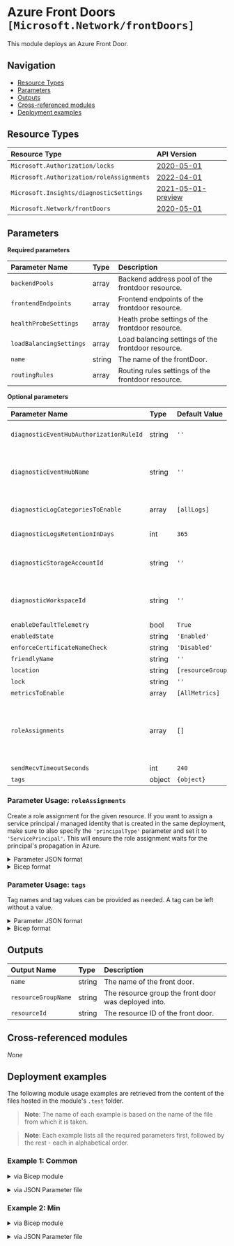 # Azure Front Doors `[Microsoft.Network/frontDoors]`

This module deploys an Azure Front Door.

## Navigation

- [Resource Types](#Resource-Types)
- [Parameters](#Parameters)
- [Outputs](#Outputs)
- [Cross-referenced modules](#Cross-referenced-modules)
- [Deployment examples](#Deployment-examples)

## Resource Types

| Resource Type | API Version |
| :-- | :-- |
| `Microsoft.Authorization/locks` | [2020-05-01](https://learn.microsoft.com/en-us/azure/templates/Microsoft.Authorization/2020-05-01/locks) |
| `Microsoft.Authorization/roleAssignments` | [2022-04-01](https://learn.microsoft.com/en-us/azure/templates/Microsoft.Authorization/2022-04-01/roleAssignments) |
| `Microsoft.Insights/diagnosticSettings` | [2021-05-01-preview](https://learn.microsoft.com/en-us/azure/templates/Microsoft.Insights/2021-05-01-preview/diagnosticSettings) |
| `Microsoft.Network/frontDoors` | [2020-05-01](https://learn.microsoft.com/en-us/azure/templates/Microsoft.Network/2020-05-01/frontDoors) |

## Parameters

**Required parameters**

| Parameter Name | Type | Description |
| :-- | :-- | :-- |
| `backendPools` | array | Backend address pool of the frontdoor resource. |
| `frontendEndpoints` | array | Frontend endpoints of the frontdoor resource. |
| `healthProbeSettings` | array | Heath probe settings of the frontdoor resource. |
| `loadBalancingSettings` | array | Load balancing settings of the frontdoor resource. |
| `name` | string | The name of the frontDoor. |
| `routingRules` | array | Routing rules settings of the frontdoor resource. |

**Optional parameters**

| Parameter Name | Type | Default Value | Allowed Values | Description |
| :-- | :-- | :-- | :-- | :-- |
| `diagnosticEventHubAuthorizationRuleId` | string | `''` |  | Resource ID of the diagnostic event hub authorization rule for the Event Hubs namespace in which the event hub should be created or streamed to. |
| `diagnosticEventHubName` | string | `''` |  | Name of the diagnostic event hub within the namespace to which logs are streamed. Without this, an event hub is created for each log category. For security reasons, it is recommended to set diagnostic settings to send data to either storage account, log analytics workspace or event hub. |
| `diagnosticLogCategoriesToEnable` | array | `[allLogs]` | `['', allLogs, FrontdoorAccessLog, FrontdoorWebApplicationFirewallLog]` | The name of logs that will be streamed. "allLogs" includes all possible logs for the resource. Set to '' to disable log collection. |
| `diagnosticLogsRetentionInDays` | int | `365` |  | Specifies the number of days that logs will be kept for; a value of 0 will retain data indefinitely. |
| `diagnosticStorageAccountId` | string | `''` |  | Resource ID of the diagnostic storage account. For security reasons, it is recommended to set diagnostic settings to send data to either storage account, log analytics workspace or event hub. |
| `diagnosticWorkspaceId` | string | `''` |  | Resource ID of the diagnostic log analytics workspace. For security reasons, it is recommended to set diagnostic settings to send data to either storage account, log analytics workspace or event hub. |
| `enableDefaultTelemetry` | bool | `True` |  | Enable telemetry via a Globally Unique Identifier (GUID). |
| `enabledState` | string | `'Enabled'` |  | State of the frontdoor resource. |
| `enforceCertificateNameCheck` | string | `'Disabled'` |  | Enforce certificate name check of the frontdoor resource. |
| `friendlyName` | string | `''` |  | Friendly name of the frontdoor resource. |
| `location` | string | `[resourceGroup().location]` |  | Location for all resources. |
| `lock` | string | `''` | `['', CanNotDelete, ReadOnly]` | Specify the type of lock. |
| `metricsToEnable` | array | `[AllMetrics]` | `[AllMetrics]` | The name of metrics that will be streamed. |
| `roleAssignments` | array | `[]` |  | Array of role assignment objects that contain the 'roleDefinitionIdOrName' and 'principalId' to define RBAC role assignments on this resource. In the roleDefinitionIdOrName attribute, you can provide either the display name of the role definition, or its fully qualified ID in the following format: '/providers/Microsoft.Authorization/roleDefinitions/c2f4ef07-c644-48eb-af81-4b1b4947fb11'. |
| `sendRecvTimeoutSeconds` | int | `240` |  | Certificate name check time of the frontdoor resource. |
| `tags` | object | `{object}` |  | Resource tags. |


### Parameter Usage: `roleAssignments`

Create a role assignment for the given resource. If you want to assign a service principal / managed identity that is created in the same deployment, make sure to also specify the `'principalType'` parameter and set it to `'ServicePrincipal'`. This will ensure the role assignment waits for the principal's propagation in Azure.

<details>

<summary>Parameter JSON format</summary>

```json
"roleAssignments": {
    "value": [
        {
            "roleDefinitionIdOrName": "Reader",
            "description": "Reader Role Assignment",
            "principalIds": [
                "12345678-1234-1234-1234-123456789012", // object 1
                "78945612-1234-1234-1234-123456789012" // object 2
            ]
        },
        {
            "roleDefinitionIdOrName": "/providers/Microsoft.Authorization/roleDefinitions/c2f4ef07-c644-48eb-af81-4b1b4947fb11",
            "principalIds": [
                "12345678-1234-1234-1234-123456789012" // object 1
            ],
            "principalType": "ServicePrincipal"
        }
    ]
}
```

</details>

<details>

<summary>Bicep format</summary>

```bicep
roleAssignments: [
    {
        roleDefinitionIdOrName: 'Reader'
        description: 'Reader Role Assignment'
        principalIds: [
            '12345678-1234-1234-1234-123456789012' // object 1
            '78945612-1234-1234-1234-123456789012' // object 2
        ]
    }
    {
        roleDefinitionIdOrName: '/providers/Microsoft.Authorization/roleDefinitions/c2f4ef07-c644-48eb-af81-4b1b4947fb11'
        principalIds: [
            '12345678-1234-1234-1234-123456789012' // object 1
        ]
        principalType: 'ServicePrincipal'
    }
]
```

</details>
<p>

### Parameter Usage: `tags`

Tag names and tag values can be provided as needed. A tag can be left without a value.

<details>

<summary>Parameter JSON format</summary>

```json
"tags": {
    "value": {
        "Environment": "Non-Prod",
        "Contact": "test.user@testcompany.com",
        "PurchaseOrder": "1234",
        "CostCenter": "7890",
        "ServiceName": "DeploymentValidation",
        "Role": "DeploymentValidation"
    }
}
```

</details>

<details>

<summary>Bicep format</summary>

```bicep
tags: {
    Environment: 'Non-Prod'
    Contact: 'test.user@testcompany.com'
    PurchaseOrder: '1234'
    CostCenter: '7890'
    ServiceName: 'DeploymentValidation'
    Role: 'DeploymentValidation'
}
```

</details>
<p>

## Outputs

| Output Name | Type | Description |
| :-- | :-- | :-- |
| `name` | string | The name of the front door. |
| `resourceGroupName` | string | The resource group the front door was deployed into. |
| `resourceId` | string | The resource ID of the front door. |

## Cross-referenced modules

_None_

## Deployment examples

The following module usage examples are retrieved from the content of the files hosted in the module's `.test` folder.
   >**Note**: The name of each example is based on the name of the file from which it is taken.

   >**Note**: Each example lists all the required parameters first, followed by the rest - each in alphabetical order.

<h3>Example 1: Common</h3>

<details>

<summary>via Bicep module</summary>

```bicep
module frontDoors './network/front-door/main.bicep' = {
  name: '${uniqueString(deployment().name, location)}-test-nfdcom'
  params: {
    // Required parameters
    backendPools: [
      {
        name: 'backendPool'
        properties: {
          backends: [
            {
              address: 'biceptest.local'
              backendHostHeader: 'backendAddress'
              enabledState: 'Enabled'
              httpPort: 80
              httpsPort: 443
              priority: 1
              privateLinkAlias: ''
              privateLinkApprovalMessage: ''
              privateLinkLocation: ''
              privateLinkResourceId: ''
              weight: 50
            }
          ]
          HealthProbeSettings: {
            id: '<id>'
          }
          LoadBalancingSettings: {
            id: '<id>'
          }
        }
      }
    ]
    frontendEndpoints: [
      {
        name: 'frontEnd'
        properties: {
          hostName: '<hostName>'
          sessionAffinityEnabledState: 'Disabled'
          sessionAffinityTtlSeconds: 60
        }
      }
    ]
    healthProbeSettings: [
      {
        name: 'heathProbe'
        properties: {
          enabledState: ''
          healthProbeMethod: ''
          intervalInSeconds: 60
          path: '/'
          protocol: 'Https'
        }
      }
    ]
    loadBalancingSettings: [
      {
        name: 'loadBalancer'
        properties: {
          additionalLatencyMilliseconds: 0
          sampleSize: 50
          successfulSamplesRequired: 1
        }
      }
    ]
    name: '<name>'
    routingRules: [
      {
        name: 'routingRule'
        properties: {
          acceptedProtocols: [
            'Http'
            'Https'
          ]
          enabledState: 'Enabled'
          frontendEndpoints: [
            {
              id: '<id>'
            }
          ]
          patternsToMatch: [
            '/*'
          ]
          routeConfiguration: {
            '@odata.type': '#Microsoft.Azure.FrontDoor.Models.FrontdoorForwardingConfiguration'
            backendPool: {
              id: '<id>'
            }
            forwardingProtocol: 'MatchRequest'
          }
        }
      }
    ]
    // Non-required parameters
    enableDefaultTelemetry: '<enableDefaultTelemetry>'
    enforceCertificateNameCheck: 'Disabled'
    lock: 'CanNotDelete'
    roleAssignments: [
      {
        principalIds: [
          '<managedIdentityPrincipalId>'
        ]
        principalType: 'ServicePrincipal'
        roleDefinitionIdOrName: 'Reader'
      }
    ]
    sendRecvTimeoutSeconds: 10
    tags: {
      Environment: 'Non-Prod'
      Role: 'DeploymentValidation'
    }
  }
}
```

</details>
<p>

<details>

<summary>via JSON Parameter file</summary>

```json
{
  "$schema": "https://schema.management.azure.com/schemas/2019-04-01/deploymentParameters.json#",
  "contentVersion": "1.0.0.0",
  "parameters": {
    // Required parameters
    "backendPools": {
      "value": [
        {
          "name": "backendPool",
          "properties": {
            "backends": [
              {
                "address": "biceptest.local",
                "backendHostHeader": "backendAddress",
                "enabledState": "Enabled",
                "httpPort": 80,
                "httpsPort": 443,
                "priority": 1,
                "privateLinkAlias": "",
                "privateLinkApprovalMessage": "",
                "privateLinkLocation": "",
                "privateLinkResourceId": "",
                "weight": 50
              }
            ],
            "HealthProbeSettings": {
              "id": "<id>"
            },
            "LoadBalancingSettings": {
              "id": "<id>"
            }
          }
        }
      ]
    },
    "frontendEndpoints": {
      "value": [
        {
          "name": "frontEnd",
          "properties": {
            "hostName": "<hostName>",
            "sessionAffinityEnabledState": "Disabled",
            "sessionAffinityTtlSeconds": 60
          }
        }
      ]
    },
    "healthProbeSettings": {
      "value": [
        {
          "name": "heathProbe",
          "properties": {
            "enabledState": "",
            "healthProbeMethod": "",
            "intervalInSeconds": 60,
            "path": "/",
            "protocol": "Https"
          }
        }
      ]
    },
    "loadBalancingSettings": {
      "value": [
        {
          "name": "loadBalancer",
          "properties": {
            "additionalLatencyMilliseconds": 0,
            "sampleSize": 50,
            "successfulSamplesRequired": 1
          }
        }
      ]
    },
    "name": {
      "value": "<name>"
    },
    "routingRules": {
      "value": [
        {
          "name": "routingRule",
          "properties": {
            "acceptedProtocols": [
              "Http",
              "Https"
            ],
            "enabledState": "Enabled",
            "frontendEndpoints": [
              {
                "id": "<id>"
              }
            ],
            "patternsToMatch": [
              "/*"
            ],
            "routeConfiguration": {
              "@odata.type": "#Microsoft.Azure.FrontDoor.Models.FrontdoorForwardingConfiguration",
              "backendPool": {
                "id": "<id>"
              },
              "forwardingProtocol": "MatchRequest"
            }
          }
        }
      ]
    },
    // Non-required parameters
    "enableDefaultTelemetry": {
      "value": "<enableDefaultTelemetry>"
    },
    "enforceCertificateNameCheck": {
      "value": "Disabled"
    },
    "lock": {
      "value": "CanNotDelete"
    },
    "roleAssignments": {
      "value": [
        {
          "principalIds": [
            "<managedIdentityPrincipalId>"
          ],
          "principalType": "ServicePrincipal",
          "roleDefinitionIdOrName": "Reader"
        }
      ]
    },
    "sendRecvTimeoutSeconds": {
      "value": 10
    },
    "tags": {
      "value": {
        "Environment": "Non-Prod",
        "Role": "DeploymentValidation"
      }
    }
  }
}
```

</details>
<p>

<h3>Example 2: Min</h3>

<details>

<summary>via Bicep module</summary>

```bicep
module frontDoors './network/front-door/main.bicep' = {
  name: '${uniqueString(deployment().name, location)}-test-nfdmin'
  params: {
    // Required parameters
    backendPools: [
      {
        name: 'backendPool'
        properties: {
          backends: [
            {
              address: 'biceptest.local'
              backendHostHeader: 'backendAddress'
              enabledState: 'Enabled'
              httpPort: 80
              httpsPort: 443
              priority: 1
              weight: 50
            }
          ]
          HealthProbeSettings: {
            id: '<id>'
          }
          LoadBalancingSettings: {
            id: '<id>'
          }
        }
      }
    ]
    frontendEndpoints: [
      {
        name: 'frontEnd'
        properties: {
          hostName: '<hostName>'
          sessionAffinityEnabledState: 'Disabled'
          sessionAffinityTtlSeconds: 60
        }
      }
    ]
    healthProbeSettings: [
      {
        name: 'heathProbe'
        properties: {
          intervalInSeconds: 60
          path: '/'
          protocol: 'Https'
        }
      }
    ]
    loadBalancingSettings: [
      {
        name: 'loadBalancer'
        properties: {
          additionalLatencyMilliseconds: 0
          sampleSize: 50
          successfulSamplesRequired: 1
        }
      }
    ]
    name: '<name>'
    routingRules: [
      {
        name: 'routingRule'
        properties: {
          acceptedProtocols: [
            'Https'
          ]
          enabledState: 'Enabled'
          frontendEndpoints: [
            {
              id: '<id>'
            }
          ]
          patternsToMatch: [
            '/*'
          ]
          routeConfiguration: {
            '@odata.type': '#Microsoft.Azure.FrontDoor.Models.FrontdoorForwardingConfiguration'
            backendPool: {
              id: '<id>'
            }
          }
        }
      }
    ]
    // Non-required parameters
    enableDefaultTelemetry: '<enableDefaultTelemetry>'
  }
}
```

</details>
<p>

<details>

<summary>via JSON Parameter file</summary>

```json
{
  "$schema": "https://schema.management.azure.com/schemas/2019-04-01/deploymentParameters.json#",
  "contentVersion": "1.0.0.0",
  "parameters": {
    // Required parameters
    "backendPools": {
      "value": [
        {
          "name": "backendPool",
          "properties": {
            "backends": [
              {
                "address": "biceptest.local",
                "backendHostHeader": "backendAddress",
                "enabledState": "Enabled",
                "httpPort": 80,
                "httpsPort": 443,
                "priority": 1,
                "weight": 50
              }
            ],
            "HealthProbeSettings": {
              "id": "<id>"
            },
            "LoadBalancingSettings": {
              "id": "<id>"
            }
          }
        }
      ]
    },
    "frontendEndpoints": {
      "value": [
        {
          "name": "frontEnd",
          "properties": {
            "hostName": "<hostName>",
            "sessionAffinityEnabledState": "Disabled",
            "sessionAffinityTtlSeconds": 60
          }
        }
      ]
    },
    "healthProbeSettings": {
      "value": [
        {
          "name": "heathProbe",
          "properties": {
            "intervalInSeconds": 60,
            "path": "/",
            "protocol": "Https"
          }
        }
      ]
    },
    "loadBalancingSettings": {
      "value": [
        {
          "name": "loadBalancer",
          "properties": {
            "additionalLatencyMilliseconds": 0,
            "sampleSize": 50,
            "successfulSamplesRequired": 1
          }
        }
      ]
    },
    "name": {
      "value": "<name>"
    },
    "routingRules": {
      "value": [
        {
          "name": "routingRule",
          "properties": {
            "acceptedProtocols": [
              "Https"
            ],
            "enabledState": "Enabled",
            "frontendEndpoints": [
              {
                "id": "<id>"
              }
            ],
            "patternsToMatch": [
              "/*"
            ],
            "routeConfiguration": {
              "@odata.type": "#Microsoft.Azure.FrontDoor.Models.FrontdoorForwardingConfiguration",
              "backendPool": {
                "id": "<id>"
              }
            }
          }
        }
      ]
    },
    // Non-required parameters
    "enableDefaultTelemetry": {
      "value": "<enableDefaultTelemetry>"
    }
  }
}
```

</details>
<p>

